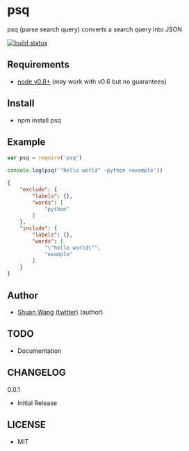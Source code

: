 psq
=========================================
psq (parse search query) converts a search query into JSON

[![build status](https://secure.travis-ci.org/swang/psq.png)](http://travis-ci.org/swang/psq)

## Requirements

- [node v0.8+](http://nodejs.org/) (may work with v0.6 but no guarantees)

## Install

- npm install psq

## Example
```javascript
var psq = require('psq')

console.log(psq('"hello world" -python +example'))
```

```json
{
    "exclude": {
        "labels": {},
        "words": [
            "python"
        ]
    },
    "include": {
        "labels": {},
        "words": [
            "\"hello world\"",
            "example"
        ]
    }
}
````
## Author

- [Shuan Wang](https://github.com/swang) [(twitter)](https://twitter.com/swang) (author)

## TODO

- Documentation

## CHANGELOG

0.0.1
- Initial Release

## LICENSE
- MIT
